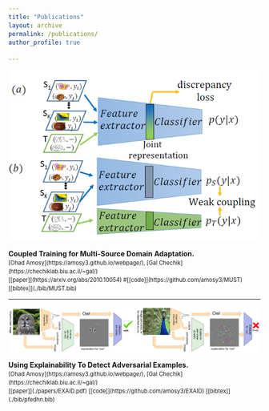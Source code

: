 ```yaml
---
title: "Publications"
layout: archive
permalink: /publications/
author_profile: true

---
```


<p align="center">
  <img src="/assets/images/MUST.PNG" width="550" />
</p>
<b>Coupled Training for Multi-Source Domain Adaptation.</b>
<br>
<span style="font-size:.8em;">
[Ohad Amosy](https://amosy3.github.io/webpage/), 
[Gal Chechik](https://chechiklab.biu.ac.il/~gal/)
<br>
[[paper]](https://arxiv.org/abs/2010.10054) 
#[[code]](https://github.com/amosy3/MUST)
[[bibtex]](./bib/MUST.bib)
</span>

---

<p align="center">
  <img src="/assets/images/EXAID.PNG" width="550" />
</p>
<b>Using Explainability To Detect Adversarial Examples.</b>
<br>
<span style="font-size:.8em;">
[Ohad Amosy](https://amosy3.github.io/webpage/), 
[Gal Chechik](https://chechiklab.biu.ac.il/~gal/)
<br>
[[paper]](./papers/EXAID.pdf) 
[[code]](https://github.com/amosy3/EXAID)
[[bibtex]](./bib/pfedhn.bib)
</span>
